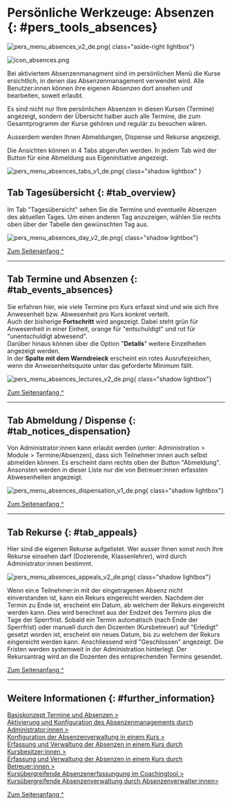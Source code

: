 # Persönliche Werkzeuge: Absenzen {: #pers_tools_absences}

![pers_menu_absences_v2_de.png](assets/pers_menu_absences_v2_de.png){ class="aside-right lightbox"}

![icon_absences.png](assets/icon_absences.png)


Bei aktiviertem Absenzenmanagment sind im persönlichen Menü die Kurse ersichtlich, in denen das Absenzenmanagement verwendet wird. Alle Benutzer:innen können ihre eigenen Absenzen dort ansehen und bearbeiten, soweit erlaubt.

Es sind nicht nur Ihre persönlichen Absenzen in diesen Kursen (Termine) angezeigt, sondern der Übersicht halber auch alle Termine, die zum Gesamtprogramm der Kurse gehören und regulär zu besuchen wären. 

Ausserdem werden Ihnen Abmeldungen, Dispense und Rekurse angezeigt.

Die Ansichten können in 4 Tabs abgerufen werden. In jedem Tab wird der Button für eine Abmeldung aus Eigeninitiative angezeigt.

![pers_menu_absences_tabs_v1_de.png](assets/pers_menu_absences_tabs_v1_de.png){ class="shadow lightbox" }


## Tab Tagesübersicht {: #tab_overview}
Im Tab "Tagesübersicht" sehen Sie die Termine und eventuelle Absenzen des aktuellen Tages. 
Um einen anderen Tag anzuzeigen, wählen Sie rechts oben über der Tabelle den gewünschten Tag aus.

![pers_menu_absences_day_v2_de.png](assets/pers_menu_absences_day_v2_de.png){ class="shadow lightbox"}

[Zum Seitenanfang ^](#pers_tools_absences)

---

## Tab Termine und Absenzen {: #tab_events_absences}

Sie erfahren hier, wie viele Termine pro Kurs erfasst sind und wie sich Ihre Anwesenheit bzw. Abwesenheit pro Kurs konkret verteilt. <br>Auch der bisherige **Fortschritt** wird angezeigt. Dabei steht grün für Anwesenheit in einer Einheit, orange für "entschuldigt" und rot für "unentschuldigt abwesend".<br>
Darüber hinaus können über die Option "**Details**" weitere Einzelheiten angezeigt werden. <br>In der **Spalte mit dem Warndreieck** erscheint ein rotes Ausrufezeichen, wenn die Anwesenheitsquote unter das geforderte Minimum fällt.

![pers_menu_absences_lectures_v2_de.png](assets/pers_menu_absences_lectures_v2_de.png){ class="shadow lightbox"}

[Zum Seitenanfang ^](#pers_tools_absences)

---

## Tab Abmeldung / Dispense {: #tab_notices_dispensation}

Von Administrator:innen kann erlaubt werden (unter: Administration > Module > Termine/Absenzen), dass sich Teilnehmer:innen auch selbst abmelden können. Es erscheint dann rechts oben der Button "Abmeldung". Ansonsten werden in dieser Liste nur die von Betreuer:innen erfassten Abwesenheiten angezeigt.<br>


![pers_menu_absences_dispensation_v1_de.png](assets/Abmeldung_Dispense.jpg){ class="shadow lightbox"}

[Zum Seitenanfang ^](#pers_tools_absences)

---

## Tab Rekurse {: #tab_appeals}

Hier sind die eigenen Rekurse aufgelistet. Wer ausser Ihnen sonst noch Ihre Rekurse einsehen darf (Dozierende, Klassenlehrer), wird durch Administrator:innen bestimmt.

![pers_menu_absences_appeals_v2_de.png](assets/pers_menu_absences_appeals_v2_de.png){ class="shadow lightbox"}

Wenn ein:e Teilnehmer:in mit der eingetragenen Absenz nicht einverstanden ist, kann ein Rekurs eingereicht werden. Nachdem der Termin zu Ende ist, erscheint ein Datum, ab welchem der Rekurs eingereicht werden kann. Dies wird berechnet aus der Endzeit des Termins plus die Tage der Sperrfrist. Sobald ein Termin automatisch (nach Ende der Sperrfrist) oder manuell durch den Dozenten (Kursbetreuer) auf "Erledigt" gesetzt worden ist, erscheint ein neues Datum, bis zu welchem der Rekurs eingereicht werden kann. Anschliessend wird "Geschlossen" angezeigt. Die Fristen werden systemweit in der Administration hinterlegt. Der Rekursantrag wird an die Dozenten des entsprechenden Termins gesendet.

[Zum Seitenanfang ^](#pers_tools_absences)

---

## Weitere Informationen {: #further_information}

[Basiskonzept Termine und Absenzen >](../basic_concepts/Events_and_Absences.de.md)<br>
[Aktivierung und Konfiguration des Absenzenmanagements durch Administrator:innen >](../../manual_admin/administration/Modules_Events_and_Absences.de.md)<br>
[Konfiguration der Absenzenverwaltung in einem Kurs >](../learningresources/Course_Settings_Execution.de.md#config_event_and_absence_management)<br>
[Erfassung und Verwaltung der Absenzen in einem Kurs durch Kursbesitzer:innen >](../learningresources/Events_and_absences.de.md)<br>
[Erfassung und Verwaltung der Absenzen in einem Kurs durch Betreuer:innen >](../learningresources/x.de.md)<br>
[Kursübergreifende Absenzenerfassungung im Coachingtool >](../area_modules/Coaching.de.md)<br>
[Kursübergreifende Absenzenverwaltung durch Absenzenverwalter:innen>](../area_modules/Absence_Management.de.md)<br>

[Zum Seitenanfang ^](#pers_tools_absences)


